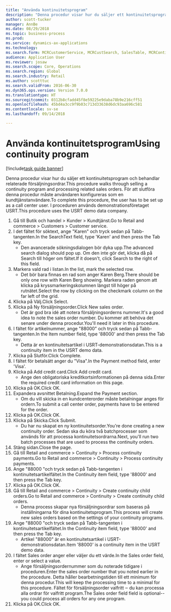 ```yaml
--- 
title: "Använda kontinuitetsprogram"
description: "Denna procedur visar hur du säljer ett kontinuitetsprogram och behandlar relaterade försäljningsordrar."
author: scott-tucker
manager: AnnBe
ms.date: 08/29/2018
ms.topic: business-process
ms.prod: 
ms.service: dynamics-ax-applications
ms.technology: 
ms.search.form: MCRCustomerService, MCRCustSearch, SalesTable, MCRContinuityCustInfo, MCRCustPaymLookup, CreditCardTokenization, CreditCardLookup, MCRSalesOrderRecap
audience: Application User
ms.reviewer: josaw
ms.search.scope: Core, Operations
ms.search.region: Global
ms.search.industry: Retail
ms.author: scotttuc
ms.search.validFrom: 2016-06-30
ms.dyn365.ops.version: Version 7.0.0
ms.translationtype: HT
ms.sourcegitcommit: 0312b8cfadd45f8e59225e9daba78b9e216cff51
ms.openlocfilehash: 45bd4a3cc9f9b03c713d33638d6dc93aa696c581
ms.contentlocale: sv-se
ms.lasthandoff: 09/14/2018

---
```

# <a name="using-continuity-program"></a><span data-ttu-id="5dc5a-103">Använda kontinuitetsprogram</span><span class="sxs-lookup"><span data-stu-id="5dc5a-103">Using continuity program</span></span>

[!include[task guide banner](../includes/task-guide-banner.md)]

<span data-ttu-id="5dc5a-104">Denna procedur visar hur du säljer ett kontinuitetsprogram och behandlar relaterade försäljningsordrar.</span><span class="sxs-lookup"><span data-stu-id="5dc5a-104">This procedure walks through selling a continuity program and processing related sales orders.</span></span> <span data-ttu-id="5dc5a-105">För att slutföra denna procedur måste användaren konfigureras som en kundtjänstanvändare.</span><span class="sxs-lookup"><span data-stu-id="5dc5a-105">To complete this procedure, the user has to be set up as a call center user.</span></span> <span data-ttu-id="5dc5a-106">I proceduren används demonstrationsföretaget USRT.</span><span class="sxs-lookup"><span data-stu-id="5dc5a-106">This procedure uses the USRT demo data company.</span></span>

1. <span data-ttu-id="5dc5a-107">Gå till Butik och handel > Kunder > Kundtjänst.</span><span class="sxs-lookup"><span data-stu-id="5dc5a-107">Go to Retail and commerce > Customers > Customer service.</span></span>
2. <span data-ttu-id="5dc5a-108">I det fältet för söktext, ange "Karen" och tryck sedan på Tabb-tangenten.</span><span class="sxs-lookup"><span data-stu-id="5dc5a-108">In the SearchText field, type 'Karen' and then press the Tab key.</span></span>
    * <span data-ttu-id="5dc5a-109">Den avancerade sökningsdialogen bör dyka upp.</span><span class="sxs-lookup"><span data-stu-id="5dc5a-109">The advanced search dialog should pop up.</span></span> <span data-ttu-id="5dc5a-110">Om den inte gör det, klicka då på Search till höger om fältet.</span><span class="sxs-lookup"><span data-stu-id="5dc5a-110">If it doesn't, click Search to the right of this field.</span></span>  
3. <span data-ttu-id="5dc5a-111">Markera vald rad i listan.</span><span class="sxs-lookup"><span data-stu-id="5dc5a-111">In the list, mark the selected row.</span></span>
    * <span data-ttu-id="5dc5a-112">Det bör bara finnas en rad som anger Karen Berg.</span><span class="sxs-lookup"><span data-stu-id="5dc5a-112">There should be only one row with Karen Berg showing.</span></span> <span data-ttu-id="5dc5a-113">Markera raden genom att klicka på kryssmarkeringskolumnen längst till höger på rutnätet.</span><span class="sxs-lookup"><span data-stu-id="5dc5a-113">Select the row by clicking on the checkmark column on the far left of the grid.</span></span>  
4. <span data-ttu-id="5dc5a-114">Klicka på Välj.</span><span class="sxs-lookup"><span data-stu-id="5dc5a-114">Click Select.</span></span>
5. <span data-ttu-id="5dc5a-115">Klicka på Ny försäljningsorder.</span><span class="sxs-lookup"><span data-stu-id="5dc5a-115">Click New sales order.</span></span>
    * <span data-ttu-id="5dc5a-116">Det är god bra idé att notera försäljningsorderns nummer.</span><span class="sxs-lookup"><span data-stu-id="5dc5a-116">It's a good idea to note the sales order number.</span></span> <span data-ttu-id="5dc5a-117">Du kommer att behöva det senare under denna procedur.</span><span class="sxs-lookup"><span data-stu-id="5dc5a-117">You'll need it later in this procedure.</span></span>  
6. <span data-ttu-id="5dc5a-118">I fältet för artikelnummer, ange "88000" och tryck sedan på Tabb-tangenten.</span><span class="sxs-lookup"><span data-stu-id="5dc5a-118">In the Item number field, type '88000' and then press the Tab key.</span></span>
    * <span data-ttu-id="5dc5a-119">Detta är en kontinuitetsartikel i USRT-demonstrationsdatan.</span><span class="sxs-lookup"><span data-stu-id="5dc5a-119">This is a continuity item in the USRT demo data.</span></span>  
7. <span data-ttu-id="5dc5a-120">Klicka på Slutför.</span><span class="sxs-lookup"><span data-stu-id="5dc5a-120">Click Complete.</span></span>
8. <span data-ttu-id="5dc5a-121">I fältet för betalsätt anger du "Visa".</span><span class="sxs-lookup"><span data-stu-id="5dc5a-121">In the Payment method field, enter 'Visa'.</span></span>
9. <span data-ttu-id="5dc5a-122">Klicka på Add credit card.</span><span class="sxs-lookup"><span data-stu-id="5dc5a-122">Click Add credit card.</span></span>
    * <span data-ttu-id="5dc5a-123">Ange den obligatoriska kreditkortsinformationen på denna sida.</span><span class="sxs-lookup"><span data-stu-id="5dc5a-123">Enter the required credit card information on this page.</span></span>  
10. <span data-ttu-id="5dc5a-124">Klicka på OK.</span><span class="sxs-lookup"><span data-stu-id="5dc5a-124">Click OK.</span></span>
11. <span data-ttu-id="5dc5a-125">Expandera avsnittet Betalning.</span><span class="sxs-lookup"><span data-stu-id="5dc5a-125">Expand the Payment section.</span></span>
    * <span data-ttu-id="5dc5a-126">Om du vill skicka in en kundcenterorder måste betalningar anges för ordern.</span><span class="sxs-lookup"><span data-stu-id="5dc5a-126">To submit a call center order, payments have to be entered for the order.</span></span>  
12. <span data-ttu-id="5dc5a-127">Klicka på OK.</span><span class="sxs-lookup"><span data-stu-id="5dc5a-127">Click OK.</span></span>
13. <span data-ttu-id="5dc5a-128">Klicka på Skicka.</span><span class="sxs-lookup"><span data-stu-id="5dc5a-128">Click Submit.</span></span>
    * <span data-ttu-id="5dc5a-129">Du har nu skapat en ny kontinuitetsorder.</span><span class="sxs-lookup"><span data-stu-id="5dc5a-129">You're done creating a new continuity order.</span></span> <span data-ttu-id="5dc5a-130">Sedan ska du köra två batchprocesser som används för att processa kontinuitetsordrarna.</span><span class="sxs-lookup"><span data-stu-id="5dc5a-130">Next, you'll run two batch processes that are used to process the continuity orders.</span></span>  
14. <span data-ttu-id="5dc5a-131">Stäng sidan.</span><span class="sxs-lookup"><span data-stu-id="5dc5a-131">Close the page.</span></span>
15. <span data-ttu-id="5dc5a-132">Gå till Retail and commerce > Continuity > Process continuity payments.</span><span class="sxs-lookup"><span data-stu-id="5dc5a-132">Go to Retail and commerce > Continuity > Process continuity payments.</span></span>
16. <span data-ttu-id="5dc5a-133">Ange "88000 "och tryck sedan på Tabb-tangenten i kontinuitetsartikelfältet.</span><span class="sxs-lookup"><span data-stu-id="5dc5a-133">In the Continuity item field, type '88000' and then press the Tab key.</span></span>
17. <span data-ttu-id="5dc5a-134">Klicka på OK.</span><span class="sxs-lookup"><span data-stu-id="5dc5a-134">Click OK.</span></span>
18. <span data-ttu-id="5dc5a-135">Gå till Retail and commerce > Continuity > Create continuity child orders.</span><span class="sxs-lookup"><span data-stu-id="5dc5a-135">Go to Retail and commerce > Continuity > Create continuity child orders.</span></span>
    * <span data-ttu-id="5dc5a-136">Denna process skapar nya försäljningsordrar som baseras på inställningarna för dina kontinuitetsprogram.</span><span class="sxs-lookup"><span data-stu-id="5dc5a-136">This process will create new sales orders based on the settings of your continuity programs.</span></span>  
19. <span data-ttu-id="5dc5a-137">Ange "88000 "och tryck sedan på Tabb-tangenten i kontinuitetsartikelfältet.</span><span class="sxs-lookup"><span data-stu-id="5dc5a-137">In the Continuity item field, type '88000' and then press the Tab key.</span></span>
    * <span data-ttu-id="5dc5a-138">Artikel "88000" är en kontinuitetsartikel i USRT-demonstrationsdatan.</span><span class="sxs-lookup"><span data-stu-id="5dc5a-138">Item '88000' is a continuity item in the USRT demo data.</span></span>  
20. <span data-ttu-id="5dc5a-139">I fältet Sales order anger eller väljer du ett värde.</span><span class="sxs-lookup"><span data-stu-id="5dc5a-139">In the Sales order field, enter or select a value.</span></span>
    * <span data-ttu-id="5dc5a-140">Ange försäljningsordernummer som du noterade tidigare i proceduren.</span><span class="sxs-lookup"><span data-stu-id="5dc5a-140">Enter the sales order number that you noted earlier in the procedure.</span></span> <span data-ttu-id="5dc5a-141">Detta håller bearbetningstiden till ett minimum för denna procedur.</span><span class="sxs-lookup"><span data-stu-id="5dc5a-141">This will keep the processing time to a minimal for this procedure.</span></span> <span data-ttu-id="5dc5a-142">Fältet för försäljningsorder valfritt ‒ du kan processa alla ordrar för valfritt program.</span><span class="sxs-lookup"><span data-stu-id="5dc5a-142">The Sales order field field is optional--you could process all orders for any one program.</span></span>  
21. <span data-ttu-id="5dc5a-143">Klicka på OK.</span><span class="sxs-lookup"><span data-stu-id="5dc5a-143">Click OK.</span></span>


